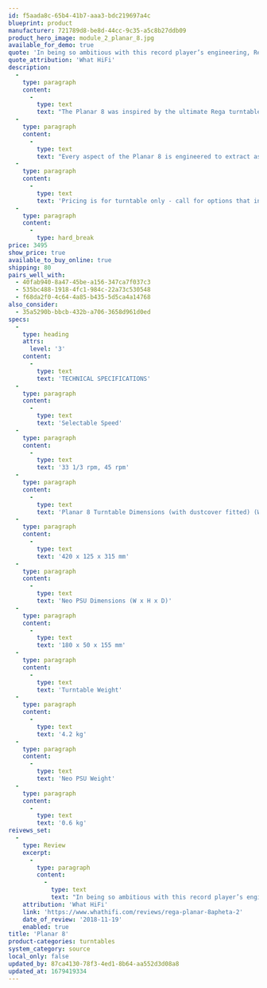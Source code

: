 ```yaml
---
id: f5aada8c-65b4-41b7-aaa3-bdc219697a4c
blueprint: product
manufacturer: 721789d8-be8d-44cc-9c35-a5c8b27ddb09
product_hero_image: module_2_planar_8.jpg
available_for_demo: true
quote: 'In being so ambitious with this record player’s engineering, Rega has pushed the boundaries of performance at this level and has given premium rivals positioned above it plenty to worry about.'
quote_attribution: 'What HiFi'
description:
  -
    type: paragraph
    content:
      -
        type: text
        text: "The Planar 8 was inspired by the ultimate Rega turntable, the ‘Naiad’. We decided early on that instead of an evolution of the previous RP8, the new Planar 8 was to be developed and engineered to encapsulate the essence of ‘Naiad’ at an affordable price. Our aim was to deliver a level of performance far beyond what has been achieved at this price point before.\_\_"
  -
    type: paragraph
    content:
      -
        type: text
        text: "Every aspect of the Planar 8 is engineered to extract as much detail from the vinyl surface as possible. We have used the most advanced materials and engineering solutions built around a supremely lightweight plinth to ensure the greatest level of performance. The Planar 8 is supplied with the new RB880 tonearm and Neo PSU as standard which offers electronic speed change, advanced anti-vibration control and user adjustable electronic fine speed adjustment to ensure total accuracy and control over the motor. The outer frame of the previous model has now been removed and a new stylish, removable, single piece dustcover has been introduced further reducing the overall mass of the turntable.\_\_"
  -
    type: paragraph
    content:
      -
        type: text
        text: 'Pricing is for turntable only - call for options that include a cartridge at "package" discount.'
  -
    type: paragraph
    content:
      -
        type: hard_break
price: 3495
show_price: true
available_to_buy_online: true
shipping: 80
pairs_well_with:
  - 40fab940-8a47-45be-a156-347ca7f037c3
  - 535bc488-1918-4fc1-984c-22a73c530548
  - f68da2f0-4c64-4a85-b435-5d5ca4a14768
also_consider:
  - 35a5290b-bbcb-432b-a706-3658d961d0ed
specs:
  -
    type: heading
    attrs:
      level: '3'
    content:
      -
        type: text
        text: 'TECHNICAL SPECIFICATIONS'
  -
    type: paragraph
    content:
      -
        type: text
        text: 'Selectable Speed'
  -
    type: paragraph
    content:
      -
        type: text
        text: '33 1/3 rpm, 45 rpm'
  -
    type: paragraph
    content:
      -
        type: text
        text: 'Planar 8 Turntable Dimensions (with dustcover fitted) (W x H x D)'
  -
    type: paragraph
    content:
      -
        type: text
        text: '420 x 125 x 315 mm'
  -
    type: paragraph
    content:
      -
        type: text
        text: 'Neo PSU Dimensions (W x H x D)'
  -
    type: paragraph
    content:
      -
        type: text
        text: '180 x 50 x 155 mm'
  -
    type: paragraph
    content:
      -
        type: text
        text: 'Turntable Weight'
  -
    type: paragraph
    content:
      -
        type: text
        text: '​4.2 kg'
  -
    type: paragraph
    content:
      -
        type: text
        text: 'Neo PSU Weight'
  -
    type: paragraph
    content:
      -
        type: text
        text: '0.6 kg'
reivews_set:
  -
    type: Review
    excerpt:
      -
        type: paragraph
        content:
          -
            type: text
            text: "In being so ambitious with this record player’s engineering, Rega has pushed the boundaries of performance at this level and has given premium rivals positioned above it plenty to worry about.\_\_"
    attribution: 'What HiFi'
    link: 'https://www.whathifi.com/reviews/rega-planar-8apheta-2'
    date_of_review: '2018-11-19'
    enabled: true
title: 'Planar 8'
product-categories: turntables
system_category: source
local_only: false
updated_by: 87ca4130-78f3-4ed1-8b64-aa552d3d08a8
updated_at: 1679419334
---
```

